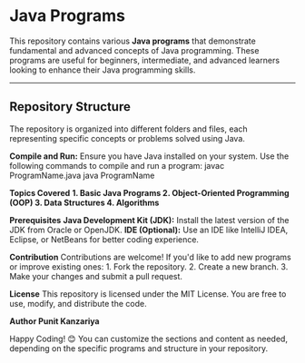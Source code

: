 # Java Programs

This repository contains various **Java programs** that demonstrate fundamental and advanced concepts of Java programming. These programs are useful for beginners, intermediate, and advanced learners looking to enhance their Java programming skills.

---

## Repository Structure

The repository is organized into different folders and files, each representing specific concepts or problems solved using Java.

**Compile and Run:** Ensure you have Java installed on your system. Use the following commands to compile and run a program:
  javac ProgramName.java
  java ProgramName

**Topics Covered**
**1. Basic Java Programs
2. Object-Oriented Programming (OOP)
3. Data Structures
4. Algorithms**

**Prerequisites**
**Java Development Kit (JDK):** Install the latest version of the JDK from Oracle or OpenJDK.
**IDE (Optional):** Use an IDE like IntelliJ IDEA, Eclipse, or NetBeans for better coding experience.

**Contribution**
Contributions are welcome! If you'd like to add new programs or improve existing ones:
    1. Fork the repository.
    2. Create a new branch.
    3. Make your changes and submit a pull request.

**License**
This repository is licensed under the MIT License. You are free to use, modify, and distribute the code.

**Author
Punit Kanzariya**

Happy Coding! 😊
You can customize the sections and content as needed, depending on the specific programs and structure in your repository.
